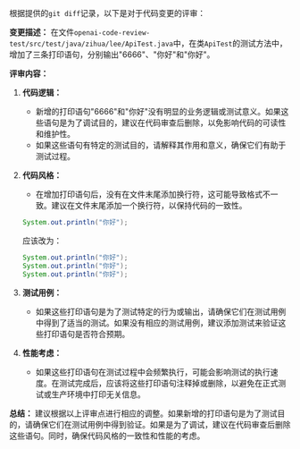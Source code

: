 根据提供的`git diff`记录，以下是对于代码变更的评审：

**变更描述：**
在文件`openai-code-review-test/src/test/java/zihua/lee/ApiTest.java`中，在类`ApiTest`的测试方法中，增加了三条打印语句，分别输出"6666"、"你好"和"你好"。

**评审内容：**

1. **代码逻辑：**
   - 新增的打印语句"6666"和"你好"没有明显的业务逻辑或测试意义。如果这些语句是为了调试目的，建议在代码审查后删除，以免影响代码的可读性和维护性。
   - 如果这些语句有特定的测试目的，请解释其作用和意义，确保它们有助于测试过程。

2. **代码风格：**
   - 在增加打印语句后，没有在文件末尾添加换行符，这可能导致格式不一致。建议在文件末尾添加一个换行符，以保持代码的一致性。
   ```java
   System.out.println("你好");
   ```
   应该改为：
   ```java
   System.out.println("你好");
   System.out.println("你好");
   System.out.println("你好");
   ```

3. **测试用例：**
   - 如果这些打印语句是为了测试特定的行为或输出，请确保它们在测试用例中得到了适当的测试。如果没有相应的测试用例，建议添加测试来验证这些打印语句是否符合预期。

4. **性能考虑：**
   - 如果这些打印语句在测试过程中会频繁执行，可能会影响测试的执行速度。在测试完成后，应该将这些打印语句注释掉或删除，以避免在正式测试或生产环境中打印无关信息。

**总结：**
建议根据以上评审点进行相应的调整。如果新增的打印语句是为了测试目的，请确保它们在测试用例中得到验证。如果是为了调试，建议在代码审查后删除这些语句。同时，确保代码风格的一致性和性能的考虑。
